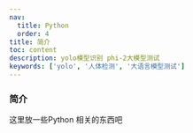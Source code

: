 ```yaml
---
nav:
  title: Python
  order: 4
title: 简介
toc: content
description: yolo模型识别 phi-2大模型测试
keywords: ['yolo', '人体检测', '大语言模型测试']
---
```


### 简介
这里放一些Python 相关的东西吧
